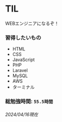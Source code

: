 # TIL
WEBエンジニアになるぞ！

### 習得したいもの
- HTML
- CSS
- JavaScript
- PHP
- Laravel
- MySQL
- AWS
- ターミナル

### 総勉強時間: `55.5時間`
###### 2024/04/16現在
